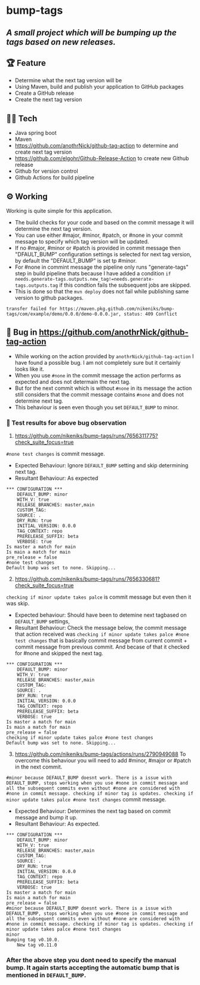 # bump-tags
## _A small project which will be bumping up the tags based on new releases._

## 🏆 Feature
- Determine what the next tag version will be
- Using Maven, build and publish your application to GitHub packages
- Create a GitHub release
- Create the next tag version

## :man_technologist: Tech
- Java spring boot  
- Maven
- https://github.com/anothrNick/github-tag-action to determine and create next tag version
- https://github.com/elgohr/Github-Release-Action to create new Github release
- Github for version control
- Github Actions for build pipeline

## :gear: Working

Working is quite simple for this application.

- The build checks for your code and based on the commit message it will determine the next tag version.
- You can use either #major, #minor, #patch, or #none in your commit message to specify which tag version will be updated.
- If no #major, #minor or #patch is provided in commit message then "DFAULT_BUMP" configuration settings is selected for next tag version, by default the "DEFAULT_BUMP" is set tp #minor.
- For #none in commint message the pipeline only runs "generate-tags" step in build pipeline thats because I have added a condition `if needs.generate-tags.outputs.new_tag!=needs.generate-tags.outputs.tag` if this condtion fails the subsequent jobs are skipped.
- This is done so that the `mvn deploy` does not fail while publishing same version to github packages. 
```
transfer failed for https://maven.pkg.github.com/nikeniks/bump-tags/com/example/demo/0.0.0/demo-0.0.0.jar, status: 409 Conflict
```

## :bug: Bug in https://github.com/anothrNick/github-tag-action
- While working on the action provided by `anothrNick/github-tag-action` I have found a possible bug. I am not completely sure but it certainly looks like it.
- When you use `#none` in the commit message the action performs as expected and does not determain the next tag.
- But for the next commit which is without `#none` in its message the action still considers that the commit message contains `#none` and does not determine next tag.
- This behaviour is seen even though you set `DEFAULT_BUMP` to minor.

### :microscope: Test results for above bug observation
1) https://github.com/nikeniks/bump-tags/runs/7656311775?check_suite_focus=true

`#none test changes` is commit message.
- Expected Behaviour: Ignore `DEFAULT_BUMP` setting and skip determining next tag.
- Resultant Behaviour: As expected 
```
*** CONFIGURATION ***
	DEFAULT_BUMP: minor
	WITH_V: true
	RELEASE_BRANCHES: master,main
	CUSTOM_TAG: 
	SOURCE: .
	DRY_RUN: true
	INITIAL_VERSION: 0.0.0
	TAG_CONTEXT: repo
	PRERELEASE_SUFFIX: beta
	VERBOSE: true
Is master a match for main
Is main a match for main
pre_release = false
#none test changes
Default bump was set to none. Skipping...
```
2) https://github.com/nikeniks/bump-tags/runs/7656330681?check_suite_focus=true

`checking if minor update takes palce` is commit message but even then it was skip.
- Expected behaviour:  Should have been to detemine next tagbased on `DEFAULT_BUMP` settings, 
- Resultant Behaviour: Check the message below, the commit message that action received was 
		    `checking if minor update takes palce #none test changes` that is basically commit message from current commit + commit message from previous 			commit. And becase of that it checked for #none and skipped the next tag.
```
*** CONFIGURATION ***
	DEFAULT_BUMP: minor
	WITH_V: true
	RELEASE_BRANCHES: master,main
	CUSTOM_TAG: 
	SOURCE: .
	DRY_RUN: true
	INITIAL_VERSION: 0.0.0
	TAG_CONTEXT: repo
	PRERELEASE_SUFFIX: beta
	VERBOSE: true
Is master a match for main
Is main a match for main
pre_release = false
checking if minor update takes palce #none test changes
Default bump was set to none. Skipping...
```
3) https://github.com/nikeniks/bump-tags/actions/runs/2790949088
To overcome this behaviour you will need to add #minor, #major or #patch in the next commit.

`#minor because DEFAULT_BUMP doesnt work. There is a issue with DEFAULT_BUMP, stops working when you use #none in commit message and all the subsequent commits even without #none are considered with #none in commit message. checking if minor tag is updates. checking if minor update takes palce #none test changes` commit message.
- Expected Behaviour: Determines the next tag based on commit message and bump it up.
- Resultant Behaviour: As expected.

```
*** CONFIGURATION ***
	DEFAULT_BUMP: minor
	WITH_V: true
	RELEASE_BRANCHES: master,main
	CUSTOM_TAG: 
	SOURCE: .
	DRY_RUN: true
	INITIAL_VERSION: 0.0.0
	TAG_CONTEXT: repo
	PRERELEASE_SUFFIX: beta
	VERBOSE: true
Is master a match for main
Is main a match for main
pre_release = false
#minor because DEFAULT_BUMP doesnt work. There is a issue with DEFAULT_BUMP, stops working when you use #none in commit message and all the subsequent commits even without #none are considered with #none in commit message. checking if minor tag is updates. checking if minor update takes palce #none test changes
minor
Bumping tag v0.10.0. 
	New tag v0.11.0
```

### After the above step you dont need to specify the manual bump. It again starts accepting the automatic bump that is mentioned in `DEFAULT_BUMP`. 

